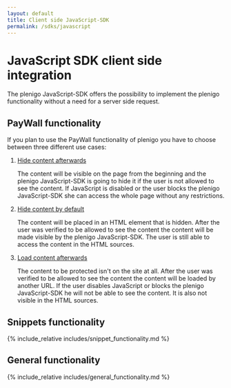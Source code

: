 ```yaml
---
layout: default
title: Client side JavaScript-SDK
permalink: /sdks/javascript
---
```


# JavaScript SDK client side integration

The plenigo JavaScript-SDK offers the possibility to implement the plenigo functionality without a need for a server side request. 

## PayWall functionality

If you plan to use the PayWall functionality of plenigo you have to choose between three different use cases:

1. [Hide content afterwards](/sdks/javascript/hide_content_afterwards)

   The content will be visible on the page from the beginning and the plenigo JavaScript-SDK is going to hide it if the user is not allowed to see the content.
   If JavaScript is disabled or the user blocks the plenigo JavaScript-SDK she can access the whole page without any restrictions.
   
2. [Hide content by default](/sdks/javascript/hide_content_by_default)

   The content will be placed in an HTML element that is hidden. After the user was verified to be allowed to see the content the content will be made visible
   by the plenigo JavaScript-SDK. The user is still able to access the content in the HTML sources.
   
3. [Load content afterwards](/sdks/javascript/load_content_afterwards)

   The content to be protected isn't on the site at all. After the user was verified to be allowed to see the content the content will be loaded by another URL.
   If the user disables JavaScript or blocks the plenigo JavaScript-SDK he will not be able to see the content. It is also not visible in the HTML sources.
   
## Snippets functionality

{% include_relative includes/snippet_functionality.md %}
   
## General functionality

{% include_relative includes/general_functionality.md %}